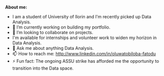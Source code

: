 **About me:**

- I am a student of University of Ilorin and I'm recently picked up Data Analysis. 
- 🔭 I’m currently working on building my portfolio.
- 👯 I’m looking to collaborate on projects.
- I'm available for internships and volunteer work to widen my horizon in Data Analysis. 
- 💬 Ask me about anything Data Analysis. 
- 📫 How to reach me: http://www.linkedin.com/in/oluwatobiloba-fatodu
- ⚡ Fun fact: The ongoing ASSU strike has afforded me the opportunity to transition into the Data space.

